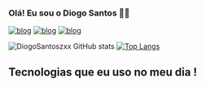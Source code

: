 ### Olá! Eu sou o Diogo Santos 🧑‍🦱

[![blog](https://.shields.io/badge/Instagram-E4405F?style=for-the-badge&logo=instagram&logoColor=white)](https://www.instagram.com/diogo_santoszxx/)
[![blog](https://.shields.io/badge/LinkedIn-0077B5?style=for-the-badge&logo=linkedin&logoColor=white)](https://www.linkedin.com/in/diogo-figueira-266670185/)
[![blog](https://.shields.io/badge/Discord-7289DA?style=for-the-badge&logo=discord&logoColor=white)](559837956626448407)

![DiogoSantoszxx GitHub stats](https://github-readme-stats.vercel.app/api?username=DiogoSantoszxx&show_icons=true&theme=dracula)
[![Top Langs](https://github-readme-stats.vercel.app/api/top-langs/?username=DiogoSantoszxx)](https://github.com/DiogoSantoszxx/github-readme-stats)

## Tecnologias que eu uso no meu dia !
<div style="display: inline-block;"><br/>
    <align="center" height"30" width"40" src="https://cdn.jsdelivr.net/gh/devicons/devicon/icons/html5/html5-original.svg"alt="Html5"/>
    <align="center" height"30" width"40"  src="https://cdn.jsdelivr.net/gh/devicons/devicon/icons/css3/css3-original-wordmark.svg" />       
    <align="center" height"30" width"40"  src="https://cdn.jsdelivr.net/gh/devicons/devicon/icons/javascript/javascript-original.svg" />
    <align="center" height"30" width"40"  src="https://cdn.jsdelivr.net/gh/devicons/devicon/icons/react/react-original-wordmark.svg" />
    <align="center" height"30" width"40"  src="https://cdn.jsdelivr.net/gh/devicons/devicon/icons/typescript/typescript-original.svg" />
                    
</div>

